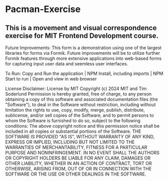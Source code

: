 # Pacman-Exercise
## This is a movement and visual correspondence exercise for MIT Frontend Development course.  

Future Improvements: This form is a demonstration using one of the largest libraries for forms via Formik. Future improvements will be to utilize further Formik features through more extensive applications into web-based forms for capturing input user data and seemless user interfaces.

To Run: Copy and Run the application | NPM Install, including imports | NPM Start to run | Open and view in web browser

License Disclaimer: License by MIT Copyright (c) 2024 MIT and Tim Soderlund Permission is hereby granted, free of charge, to any person obtaining a copy of this software and associated documentation files (the "Software"), to deal in the Software without restriction, including without limitation the rights to use, copy, modify, merge, publish, distribute, sublicense, and/or sell copies of the Software, and to permit persons to whom the Software is furnished to do so, subject to the following conditions: The above copyright notice and this permission notice shall be included in all copies or substantial portions of the Software. THE SOFTWARE IS PROVIDED "AS IS", WITHOUT WARRANTY OF ANY KIND, EXPRESS OR IMPLIED, INCLUDING BUT NOT LIMITED TO THE WARRANTIES OF MERCHANTABILITY, FITNESS FOR A PARTICULAR PURPOSE AND NONINFRINGEMENT. IN NO EVENT SHALL THE AUTHORS OR COPYRIGHT HOLDERS BE LIABLE FOR ANY CLAIM, DAMAGES OR OTHER LIABILITY, WHETHER IN AN ACTION OF CONTRACT, TORT OR OTHERWISE, ARISING FROM, OUT OF OR IN CONNECTION WITH THE SOFTWARE OR THE USE OR OTHER DEALINGS IN THE SOFTWARE.
